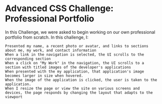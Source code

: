 # Advanced CSS Challenge: Professional Portfolio

In this Challenge, we were asked to begin working on our own professional portfolio from scratch. In this challenge, I:

```
Presented my name, a recent photo or avatar, and links to sections about me, my work, and contact information
When a link in the navigation is selected, the UI scrolls to the corresponding section
When a click on "My Work" in the navigation, the UI scrolls to a section with titled images of the developer's applications
When presented with the my application, that application's image becomes larger in size when hovered.
When the image of the application is clicked, the user is taken to the application.
When I resize the page or view the site on various screens and devices, the page responds by changing the layout that adapts to the viewport
```
